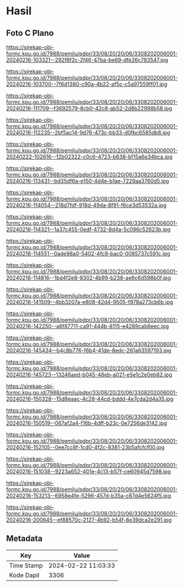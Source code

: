 # Hasil

## Foto C Plano

https://sirekap-obj-formc.kpu.go.id/7988/pemilu/pdpr/33/08/20/20/06/3308202006001-20240216-103321--292f8f2c-2f46-47ba-be69-dfe26c783547.jpg

https://sirekap-obj-formc.kpu.go.id/7988/pemilu/pdpr/33/08/20/20/06/3308202006001-20240216-103700--7f6d1380-c90a-4b22-af5c-c5a97559ff01.jpg

https://sirekap-obj-formc.kpu.go.id/7988/pemilu/pdpr/33/08/20/20/06/3308202006001-20240216-111709--f3692579-8cb0-42c8-ab52-2d8b22998b58.jpg

https://sirekap-obj-formc.kpu.go.id/7988/pemilu/pdpr/33/08/20/20/06/3308202006001-20240216-112235--2bf5ac14-9d76-473c-bb33-d0fbc6585db8.jpg

https://sirekap-obj-formc.kpu.go.id/7988/pemilu/pdpr/33/08/20/20/06/3308202006001-20240222-102616--12b02322-c0c6-4723-b638-bf15a6e34bca.jpg

https://sirekap-obj-formc.kpu.go.id/7988/pemilu/pdpr/33/08/20/20/06/3308202006001-20240216-113431--bd35df6a-e150-4d4e-b1ae-7229aa3760d5.jpg

https://sirekap-obj-formc.kpu.go.id/7988/pemilu/pdpr/33/08/20/20/06/3308202006001-20240216-114054--218d7fdf-918d-49da-8f91-f6ce3d53532a.jpg

https://sirekap-obj-formc.kpu.go.id/7988/pemilu/pdpr/33/08/20/20/06/3308202006001-20240216-114321--1a37c455-0edf-4732-8d4a-5c096c52623b.jpg

https://sirekap-obj-formc.kpu.go.id/7988/pemilu/pdpr/33/08/20/20/06/3308202006001-20240216-114551--0ade98a0-5402-4fc9-bac0-0085737c591c.jpg

https://sirekap-obj-formc.kpu.go.id/7988/pemilu/pdpr/33/08/20/20/06/3308202006001-20240216-114816--1bd4f2e8-8302-4b99-b238-ae6c6d598b0f.jpg

https://sirekap-obj-formc.kpu.go.id/7988/pemilu/pdpr/33/08/20/20/06/3308202006001-20240216-141509--4bb3207a-e808-42d4-9505-f978a273cb6b.jpg

https://sirekap-obj-formc.kpu.go.id/7988/pemilu/pdpr/33/08/20/20/06/3308202006001-20240216-142250--a8f87711-ca91-444b-8115-e4289cab8eec.jpg

https://sirekap-obj-formc.kpu.go.id/7988/pemilu/pdpr/33/08/20/20/06/3308202006001-20240216-145434--b4c8b776-f6b4-41de-8edc-261a63597193.jpg

https://sirekap-obj-formc.kpu.go.id/7988/pemilu/pdpr/33/08/20/20/06/3308202006001-20240216-145723--13246aed-b045-48eb-a021-e5e1c2e0eb62.jpg

https://sirekap-obj-formc.kpu.go.id/7988/pemilu/pdpr/33/08/20/20/06/3308202006001-20240216-150328--15d8eaac-4c28-44cd-bddd-4e7cda2d4a35.jpg

https://sirekap-obj-formc.kpu.go.id/7988/pemilu/pdpr/33/08/20/20/06/3308202006001-20240216-150519--067af2a4-f16b-4dff-b23c-0e7256de3142.jpg

https://sirekap-obj-formc.kpu.go.id/7988/pemilu/pdpr/33/08/20/20/06/3308202006001-20240216-152105--0ee7cc8f-1cd0-4f2c-8381-23b5afcfcf00.jpg

https://sirekap-obj-formc.kpu.go.id/7988/pemilu/pdpr/33/08/20/20/06/3308202006001-20240216-151038--9223a652-401e-4c13-b57f-ce60945d7598.jpg

https://sirekap-obj-formc.kpu.go.id/7988/pemilu/pdpr/33/08/20/20/06/3308202006001-20240216-153213--6958e4fe-5296-457d-b35a-c87d4e5624f5.jpg

https://sirekap-obj-formc.kpu.go.id/7988/pemilu/pdpr/33/08/20/20/06/3308202006001-20240216-200645--ef88570c-2127-4b92-b54f-8e39dca2e291.jpg


## Metadata

| Key        | Value               |
| ---------- | ------------------- |
| Time Stamp | 2024-02-22 11:03:33 |
| Kode Dapil | 3306                |



